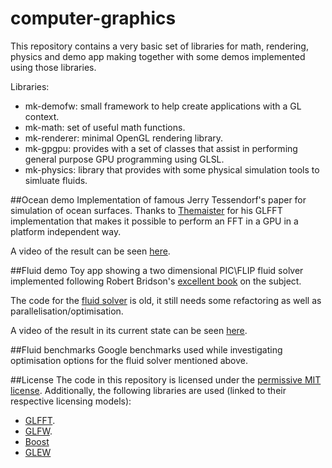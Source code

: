 # computer-graphics
This repository contains a very basic set of libraries for math, rendering, physics and demo app making together with some demos implemented using those libraries.

Libraries: 
* mk-demofw: small framework to help create applications with a GL context.
* mk-math: set of useful math functions.
* mk-renderer: minimal OpenGL rendering library.
* mk-gpgpu: provides with a set of classes that assist in performing general purpose GPU programming using GLSL.
* mk-physics: library that provides with some physical simulation tools to simluate fluids.

##Ocean demo
Implementation of famous Jerry Tessendorf's paper for simulation of ocean surfaces. Thanks to [Themaister](https://github.com/Themaister/GLFFT) for his GLFFT implementation that makes it possible to perform an FFT in a GPU in a platform independent way. 

A video of the result can be seen [here](https://www.youtube.com/watch?v=SfT4pk3UfPE).

##Fluid demo
Toy app showing a two dimensional PIC\FLIP fluid solver implemented following Robert Bridson's [excellent book](https://www.amazon.com/Simulation-Computer-Graphics-Robert-Bridson/dp/1568813260) on the subject.

The code for the [fluid solver](https://github.com/mpazoscr/computer-graphics/tree/master/mk-physics/src/physics/fluids) is old, it still needs some refactoring as well as parallelisation/optimisation.

A video of the result in its current state can be seen [here](https://www.youtube.com/watch?v=vBjliNlR5RE).

##Fluid benchmarks
Google benchmarks used while investigating optimisation options for the fluid solver mentioned above.

##License
The code in this repository is licensed under the [permissive MIT license](https://github.com/mpazoscr/computer-graphics/blob/master/LICENSE). Additionally, the following libraries are used (linked to their respective licensing models):
* [GLFFT](https://github.com/mpazoscr/computer-graphics/blob/master/mk-gpgpu/src/gpgpu/gl/GLFFT/LICENSE). 
* [GLFW](http://www.glfw.org/license.html).
* [Boost](http://www.boost.org/users/license.html)
* [GLEW](https://github.com/nigels-com/glew#copyright-and-licensing)
